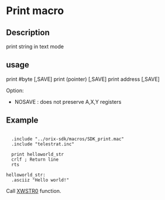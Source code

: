 # Print macro

## Description

print string in text mode

## usage

print #byte [,SAVE]
print (pointer) [,SAVE]
print address [,SAVE]

Option:

- NOSAVE : does not preserve A,X,Y registers

## Example

```ca65

  .include "../orix-sdk/macros/SDK_print.mac"
  .include "telestrat.inc"

  print helloworld_str
  crlf ; Return line
  rts

helloworld_str:
  .asciiz "Hello world!"
```

Call [XWSTR0](../../kernel/primitives/xwstr0/) function.
